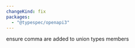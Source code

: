 ```yaml
---
changeKind: fix
packages:
  - "@typespec/openapi3"
---
```


ensure comma are added to union types members
